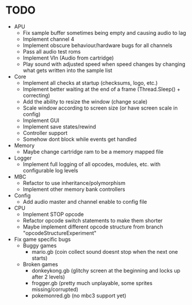 # TODO

- APU
  - Fix sample buffer sometimes being empty and causing audio to lag
  - Implement channel 4
  - Implement obscure behaviour/hardware bugs for all channels
  - Pass all audio test roms
  - Implement VIn (Audio from cartridge)
  - Play sound with adjusted speed when speed changes by changing what gets written into the sample list
- Core
  - Implement all checks at startup (checksums, logo, etc.)
  - Implement better waiting at the end of a frame (Thread.Sleep() + correcting)
  - Add the ability to resize the window (change scale)
  - Scale window according to screen size (or have screen scale in config)
  - Implement GUI
  - Implement save states/rewind
  - Controller support
  - Somehow dont block while events get handled
- Memory
  - Maybe change cartridge ram to be a memory mapped file
- Logger
  - Implement full logging of all opcodes, modules, etc. with configurable log levels
- MBC
  - Refactor to use inheritance/polymorphism
  - Implement other memory bank controllers
- Config
  - Add audio master and channel enable to config file
- CPU
  - Implement STOP opcode
  - Refactor opcode switch statements to make them shorter
  - Maybe implement different opcode structure from branch "opcodeStructureExperiment"
- Fix game specific bugs
  - Buggy games
    - mario.gb (coin collect sound doesnt stop when the next one starts)
  - Broken games
    - donkeykong.gb (glitchy screen at the beginning and locks up after 2 levels)
    - frogger.gb (pretty much unplayable, some sprites missing/corrupted)
    - pokemonred.gb (no mbc3 support yet)